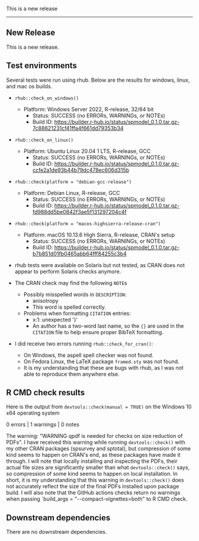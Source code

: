 This is a new release

-------

## New Release

This is a new release.

## Test environments

Several tests were run using rhub. Below are the results for windows, linux, and mac os builds.

* `rhub::check_on_windows()`
    * Platform: Windows Server 2022, R-release, 32/64 bit
        * Status: SUCCESS (no ERRORs, WARNINGs, or NOTEs)
        * Build ID: https://builder.r-hub.io/status/spmodel_0.1.0.tar.gz-7c88621231cf41ffa4f661dd79353b34
        
* `rhub::check_on_linux()`
    * Platform: Ubuntu Linux 20.04 1 LTS, R-release, GCC
        * Status: SUCCESS (no ERRORs, WARNINGs, or NOTEs)
        * Build ID: https://builder.r-hub.io/status/spmodel_0.1.0.tar.gz-ccfe2a1de93b44b79dc478ec606d315b
        
* `rhub::check(platform = "debian-gcc-release")`
    * Platform: Debian Linux, R-release, GCC
        * Status: SUCCESS (no ERRORs, WARNINGs, or NOTEs)
        * Build ID: https://builder.r-hub.io/status/spmodel_0.1.0.tar.gz-fd988dd5be0842f3ae5f131297204c4f

* `rhub::check(platform = "macos-highsierra-release-cran")`
    * Platform: macOS 10.13.6 High Sierra, R-release, CRAN's setup
        * Status: SUCCESS (no ERRORs, WARNINGs, or NOTEs)
        * Build ID: https://builder.r-hub.io/status/spmodel_0.1.0.tar.gz-b7b851d01fb0465abb64fff84255c3b4
        
* rhub tests were available on Solaris but not tested, as CRAN does not appear to
  perform Solaris checks anymore.
  
* The CRAN check may find the following `NOTE`s
    * Possibly misspelled words in `DESCRIPTION`:
        * anisotropy
        * This word is spelled correctly.
    * Problems when formatting `CITATION` entries:
        * x:1: unexpected '}'
        * An author has a two-word last name, so the `{}` are used in the `CITATION` file to help ensure proper BibTeX formatting.
        
* I did receive two errors running `rhub::check_for_cran()`:
    * On Windows, the aspell spell checker was not found.
    * On Fedora Linux, the LaTeX package `framed.sty` was not found.
    * It is my understanding that these are bugs with rhub, as I was not able to reproduce them anywhere else.
        
## R CMD check results

Here is the output from `devtools::check(manual = TRUE)` on
the Windows 10 x64 operating system

0 errors | 1 warnings | 0 notes

The warning: "WARNING qpdf is needed for checks on size reduction of PDFs". 
I have received this warning while running `devtools::check()`
with my other CRAN packages (spsurvey and sptotal), but compression of some kind seems to happen on
CRAN's end, as these packages have made it through. I will note that locally 
installing and inspecting the PDFs, their actual file sizes are significantly
smaller than what `devtools::check()` says, so compression of some kind
seems to happen on local installation. 
In short, it is my understanding that this warning in `devtools::check()`
does not accurately reflect the size of the final PDFs installed upon package build.
I will also note that the GitHub actions checks return no warnings when passing
`build_args = "--compact-vignettes=both" to R CMD check.

## Downstream dependencies

There are no downstream dependencies.

